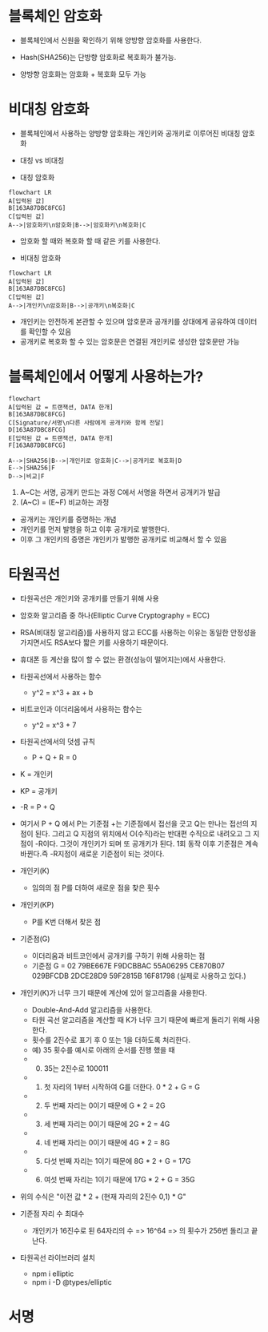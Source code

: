# 블록체인 암호화

- 블록체인에서 신원을 확인하기 위해 양방향 암호화를 사용한다.

- Hash(SHA256)는 단방향 암호화로 복호화가 불가능.

- 양방향 암호화는 암호화 + 복호화 모두 가능

# 비대칭 암호화

- 블록체인에서 사용하는 양방향 암호화는 개인키와 공개키로 이루어진 비대칭 암호화
- 대칭 vs 비대칭

- 대칭 암호화

```mermaid
flowchart LR
A[입력된 값]
B[163A87DBC8FCG]
C[입력된 값]
A-->|암호화키\n암호화|B-->|암호화키\n복호화|C
```

- 암호화 할 때와 복호화 할 때 같은 키를 사용한다.

- 비대칭 암호화

```mermaid
flowchart LR
A[입력된 값]
B[163A87DBC8FCG]
C[입력된 값]
A-->|개인키\n암호화|B-->|공개키\n복호화|C
```

- 개인키는 안전하게 본관할 수 있으며 암호문과 공개키를 상대에게 공유하여 데이터를 확인할 수 있음
- 공개키로 복호화 할 수 있는 암호문은 연결된 개인키로 생성한 암호문만 가능

# 블록체인에서 어떻게 사용하는가?

```mermaid
flowchart
A[입력된 값 = 트랜잭션, DATA 한개]
B[163A87DBC8FCG]
C[Signature/서명\n다른 사람에게 공개키와 함께 전달]
D[163A87DBC8FCG]
E[입력된 값 = 트랜잭션, DATA 한개]
F[163A87DBC8FCG]

A-->|SHA256|B-->|개인키로 암호화|C-->|공개키로 복호화|D
E-->|SHA256|F
D-->|비교|F
```

1. A~C는 서명, 공개키 만드는 과정 C에서 서명을 하면서 공개키가 발급
2. (A~C) = (E~F) 비교하는 과정

- 공개키는 개인키를 증명하는 개념
- 개인키를 먼저 발행을 하고 이후 공개키로 발행한다.
- 이후 그 개인키의 증명은 개인키가 발행한 공개키로 비교해서 할 수 있음

# 타원곡선

- 타원곡선은 개인키와 공개키를 만들기 위해 사용
- 암호화 알고리즘 중 하나(Elliptic Curve Cryptography = ECC)
- RSA(비대칭 알고리즘)를 사용하지 않고 ECC를 사용하는 이유는 동일한 안정성을 가지면서도 RSA보다 짧은 키를 사용하기 때문이다.
- 휴대폰 등 계산을 많이 할 수 없는 환경(성능이 떨어지는)에서 사용한다.

- 타원곡선에서 사용하는 함수
  - y^2 = x^3 + ax + b
- 비트코인과 이더리움에서 사용하는 함수는

  - y^2 = x^3 + 7

- 타원곡선에서의 덧셈 규칙

  - P + Q + R = 0

- K = 개인키
- KP = 공개키
- -R = P + Q
- 여기서 P + Q 에서 P는 기준점 +는 기준점에서 접선을 긋고 Q는 만나는 접선의 지점이 된다. 그리고 Q 지점의 위치에서 O(수직)라는 반대편 수직으로 내려오고 그 지점이 -R이다. 그것이 개인키가 되며 또 공개키가 된다. 1회 동작 이후 기준점은 계속 바뀐다.즉 -R지점이 새로운 기준점이 되는 것이다.

- 개인키(K)
  - 임의의 점 P를 더하여 새로운 점을 찾은 횟수
- 개인키(KP)
  - P를 K번 더해서 찾은 점
- 기준점(G)
  - 이더리움과 비트코인에서 공개키를 구하기 위해 사용하는 점
  - 기준점 G = 02 79BE667E F9DCBBAC 55A06295 CE870B07 029BFCDB 2DCE28D9 59F2815B 16F81798 (실제로 사용하고 있다.)
- 개인키(K)가 너무 크기 때문에 계산에 있어 알고리즘을 사용한다.
  - Double-And-Add 알고리즘을 사용한다.
  - 타원 곡선 알고리즘을 계산할 때 K가 너무 크기 때문에 빠르게 돌리기 위해 사용한다.
  - 횟수를 2진수로 표기 후 0 또는 1을 더하도록 처리한다.
  - 예) 35 횟수를 예시로 아래의 순서를 진행 했을 때
  - 0. 35는 2진수로 100011
  - 1. 첫 자리의 1부터 시작하여 G를 더한다. 0 \* 2 + G = G
  - 2. 두 번째 자리는 0이기 때문에 G \* 2 = 2G
  - 3. 세 번째 자리는 0이기 때문에 2G \* 2 = 4G
  - 4. 네 번째 자리는 0이기 때문에 4G \* 2 = 8G
  - 5. 다섯 번째 자리는 1이기 때문에 8G \* 2 + G = 17G
  - 6. 여섯 번째 자리는 1이기 때문에 17G \* 2 + G = 35G
- 위의 수식은 "이전 값 \* 2 + (현재 자리의 2진수 0,1) \* G"

- 기준점 자리 수 최대수

  - 개인키가 16진수로 된 64자리의 수 => 16^64 => 의 횟수가 256번 돌리고 끝난다.

- 타원곡선 라이브러리 설치
  - npm i elliptic
  - npm i -D @types/elliptic

# 서명

```

```
